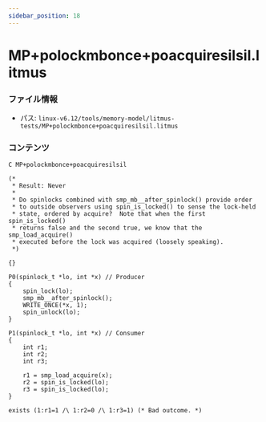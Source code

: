 ```yaml
---
sidebar_position: 18
---
```

# MP+polockmbonce+poacquiresilsil.litmus

### ファイル情報

- パス: `linux-v6.12/tools/memory-model/litmus-tests/MP+polockmbonce+poacquiresilsil.litmus`

### コンテンツ

```litmus
C MP+polockmbonce+poacquiresilsil

(*
 * Result: Never
 *
 * Do spinlocks combined with smp_mb__after_spinlock() provide order
 * to outside observers using spin_is_locked() to sense the lock-held
 * state, ordered by acquire?  Note that when the first spin_is_locked()
 * returns false and the second true, we know that the smp_load_acquire()
 * executed before the lock was acquired (loosely speaking).
 *)

{}

P0(spinlock_t *lo, int *x) // Producer
{
	spin_lock(lo);
	smp_mb__after_spinlock();
	WRITE_ONCE(*x, 1);
	spin_unlock(lo);
}

P1(spinlock_t *lo, int *x) // Consumer
{
	int r1;
	int r2;
	int r3;

	r1 = smp_load_acquire(x);
	r2 = spin_is_locked(lo);
	r3 = spin_is_locked(lo);
}

exists (1:r1=1 /\ 1:r2=0 /\ 1:r3=1) (* Bad outcome. *)

```
